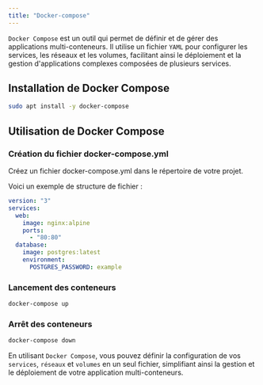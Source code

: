 ```yaml
---
title: "Docker-compose"
---
```


```Docker Compose``` est un outil qui permet de définir et de gérer des applications multi-conteneurs. Il utilise un fichier ```YAML``` pour configurer les services, les réseaux et les volumes, facilitant ainsi le déploiement et la gestion d'applications complexes composées de plusieurs services.

## Installation de Docker Compose 

```sh
sudo apt install -y docker-compose
```

## Utilisation de Docker Compose 

### Création du fichier docker-compose.yml 

Créez un fichier docker-compose.yml dans le répertoire de votre projet. 

Voici un exemple de structure de fichier :

```yaml
version: "3"
services:
  web:
    image: nginx:alpine
    ports:
      - "80:80"
  database:
    image: postgres:latest
    environment:
      POSTGRES_PASSWORD: example
```

### Lancement des conteneurs 

```sh
docker-compose up 
```

### Arrêt des conteneurs 

```sh
docker-compose down
```
En utilisant ```Docker Compose```, vous pouvez définir la configuration de vos ```services```, ```réseaux``` et ```volumes``` en un seul fichier, simplifiant ainsi la gestion et le déploiement de votre application multi-conteneurs.